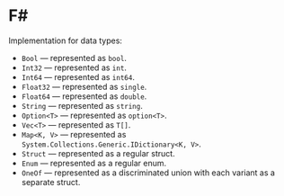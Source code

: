 # F\#

Implementation for data types:

- `Bool` — represented as `bool`.
- `Int32` — represented as `int`.
- `Int64` — represented as `int64`.
- `Float32` — represented as `single`.
- `Float64` — represented as `double`.
- `String` — represented as `string`.
- `Option<T>` — represented as `option<T>`.
- `Vec<T>` — represented as `T[]`.
- `Map<K, V>` — represented as `System.Collections.Generic.IDictionary<K, V>`.
- `Struct` — represented as a regular struct.
- `Enum` — represented as a regular enum.
- `OneOf` — represented as a discriminated union with each variant as a separate struct.
